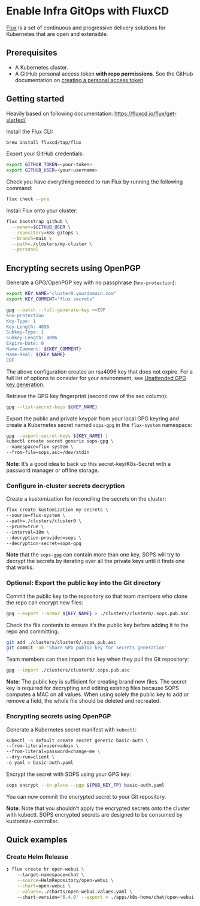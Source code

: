 # Enable Infra GitOps with FluxCD

[Flux](https://fluxcd.io/) is a set of continuous and progressive delivery solutions for Kubernetes that are open and extensible.

## Prerequisites

- A Kubernetes cluster.
- A GitHub personal access token **with repo permissions**. See the GitHub documentation on [creating a personal access token](https://help.github.com/en/github/authenticating-to-github/creating-a-personal-access-token-for-the-command-line).

## Getting started

Heavily based on following documentation: https://fluxcd.io/flux/get-started/

Install the Flux CLI:

```sh
brew install fluxcd/tap/flux
```

Export your GitHub credentials:

```sh
export GITHUB_TOKEN=<your-token>
export GITHUB_USER=<your-username>
```

Check you have everything needed to run Flux by running the following command:

```sh
flux check --pre
```

Install Flux onto your cluster:

```sh
flux bootstrap github \
  --owner=$GITHUB_USER \
  --repository=k8s-gitops \
  --branch=main \
  --path=./clusters/my-cluster \
  --personal
```

## Encrypting secrets using OpenPGP

Generate a GPG/OpenPGP key with no passphrase (`%no-protection`):

```sh
export KEY_NAME="cluster0.yourdomain.com"
export KEY_COMMENT="flux secrets"

gpg --batch --full-generate-key <<EOF
%no-protection
Key-Type: 1
Key-Length: 4096
Subkey-Type: 1
Subkey-Length: 4096
Expire-Date: 0
Name-Comment: ${KEY_COMMENT}
Name-Real: ${KEY_NAME}
EOF
```

The above configuration creates an rsa4096 key that does not expire. For a full list of options to consider for your environment, see [Unattended GPG key generation](https://www.gnupg.org/documentation/manuals/gnupg/Unattended-GPG-key-generation.html).

Retrieve the GPG key fingerprint (second row of the sec column):

```sh
gpg --list-secret-keys ${KEY_NAME}
```

Export the public and private keypair from your local GPG keyring and create a Kubernetes secret named `sops-gpg` in the `flux-system` namespace:

```sh
gpg --export-secret-keys ${KEY_NAME} |
kubectl create secret generic sops-gpg \
--namespace=flux-system \
--from-file=sops.asc=/dev/stdin
```

**Note**: It’s a good idea to back up this secret-key/K8s-Secret with a password manager or offline storage.

### Configure in-cluster secrets decryption

Create a kustomization for reconciling the secrets on the cluster:

```sh
flux create kustomization my-secrets \
--source=flux-system \
--path=./clusters/cluster0 \
--prune=true \
--interval=10m \
--decryption-provider=sops \
--decryption-secret=sops-gpg
```

**Note** that the `sops-gpg` can contain more than one key, SOPS will try to decrypt the secrets by iterating over all the private keys until it finds one that works.

### Optional: Export the public key into the Git directory 

Commit the public key to the repository so that team members who clone the repo can encrypt new files:

```sh
gpg --export --armor ${KEY_NAME} > ./clusters/cluster0/.sops.pub.asc
```

Check the file contents to ensure it’s the public key before adding it to the repo and committing.

```sh
git add ./clusters/cluster0/.sops.pub.asc
git commit -am 'Share GPG public key for secrets generation'
```

Team members can then import this key when they pull the Git repository:

```sh
gpg --import ./clusters/cluster0/.sops.pub.asc
```

**Note**: The public key is sufficient for creating brand new files. The secret key is required for decrypting and editing existing files because SOPS computes a MAC on all values. When using solely the public key to add or remove a field, the whole file should be deleted and recreated.

### Encrypting secrets using OpenPGP 

Generate a Kubernetes secret manifest with `kubectl`:

```sh
kubectl -n default create secret generic basic-auth \
--from-literal=user=admin \
--from-literal=password=change-me \
--dry-run=client \
-o yaml > basic-auth.yaml
```

Encrypt the secret with SOPS using your GPG key:

```sh
sops encrypt --in-place --pgp ${PUB_KEY_FP} basic-auth.yaml
```

You can now commit the encrypted secret to your Git repository.

**Note**: Note that you shouldn’t apply the encrypted secrets onto the cluster with kubectl. SOPS encrypted secrets are designed to be consumed by kustomize-controller.

## Quick examples

### Create Helm Release

```sh
❯ flux create hr open-webui \               
    --target-namespace=chat \
    --source=HelmRepository/open-webui \
    --chart=open-webui \
    --values=../charts/open-webui.values.yaml \ 
    --chart-version="6.4.0" --export > ./apps/k8s-home/chat/open-webui.release.yaml
```

